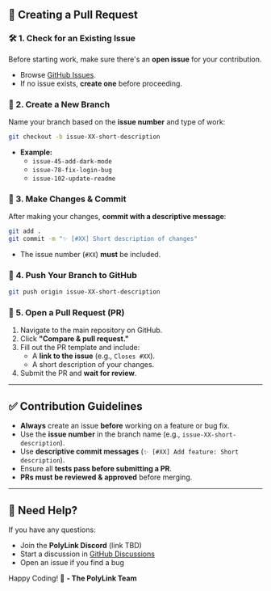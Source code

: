 ## 🔄 Creating a Pull Request

### 🛠 1. Check for an Existing Issue

Before starting work, make sure there's an **open issue** for your contribution.

- Browse [GitHub Issues](https://github.com/Castro19/LAEP-GPT/issues).
- If no issue exists, **create one** before proceeding.

### 🌱 2. Create a New Branch

Name your branch based on the **issue number** and type of work:

```sh
git checkout -b issue-XX-short-description
```

- **Example:**
  - `issue-45-add-dark-mode`
  - `issue-78-fix-login-bug`
  - `issue-102-update-readme`

### 💾 3. Make Changes & Commit

After making your changes, **commit with a descriptive message**:

```sh
git add .
git commit -m "✨ [#XX] Short description of changes"
```

- The issue number (`#XX`) **must** be included.

### 🚀 4. Push Your Branch to GitHub

```sh
git push origin issue-XX-short-description
```

### 🔄 5. Open a Pull Request (PR)

1. Navigate to the main repository on GitHub.
2. Click **"Compare & pull request."**
3. Fill out the PR template and include:
   - A **link to the issue** (e.g., `Closes #XX`).
   - A short description of your changes.
4. Submit the PR and **wait for review**.

---

## ✅ Contribution Guidelines

- **Always** create an issue **before** working on a feature or bug fix.
- Use the **issue number** in the branch name (e.g., `issue-XX-short-description`).
- Use **descriptive commit messages** (`✨ [#XX] Add feature: Short description`).
- Ensure all **tests pass before submitting a PR**.
- **PRs must be reviewed & approved** before merging.

---

## 💬 Need Help?

If you have any questions:

- Join the **PolyLink Discord** (link TBD)
- Start a discussion in [GitHub Discussions](https://github.com/PolyLink-OpenSource/PolyLink/discussions)
- Open an issue if you find a bug

Happy Coding! 🚀
**- The PolyLink Team**
